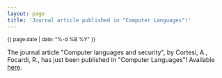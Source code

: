 ```yaml
---
layout: page
title: 'Journal article published in "Computer Languages"!'
---
```


<small>{{ page.date | date: "%-d %B %Y" }}</small>

The journal article "Computer languages and security", by Cortesi, A., Focardi, R., has just been published in "Computer Languages"! Available [here](https://doi.org/10.1016/S0096-0551(02)00005-X).
